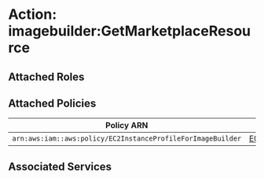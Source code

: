 # Action: imagebuilder:GetMarketplaceResource

## Attached Roles

## Attached Policies

| Policy ARN | Policy Name |
|------------|-------------|
| `arn:aws:iam::aws:policy/EC2InstanceProfileForImageBuilder` | [EC2InstanceProfileForImageBuilder](../policies.md#ec2instanceprofileforimagebuilder) |

## Associated Services

